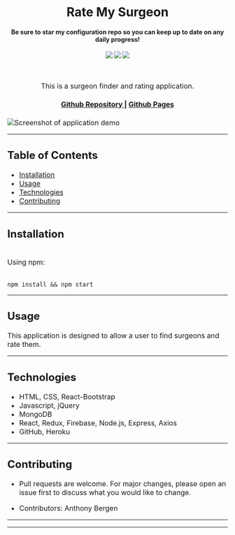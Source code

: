 <h1 align="center">
Rate My Surgeon
</h1>
<h4 align="center" style="margin-bottom:10px">Be sure to star my configuration repo so you can keep up to date on any daily progress!</h4>
<div align="center">
  <h4>
    </a>
    <a href="https://github.com/adbergen/rate-my-surgeon/stargazers"><img src="https://img.shields.io/github/stars/adbergen/rate-my-surgeon.svg?style=plasticr"/></a>
    <a href="https://github.com/adbergen/rate-my-surgeon/commits/master"><img src="https://img.shields.io/github/last-commit/adbergen/rate-my-surgeon.svg?style=plasticr"/></a>
        <a href="https://github.com/adbergen/rate-my-surgeon/commits/master"><img src="https://img.shields.io/github/commit-activity/y/adbergen/rate-my-surgeon.svg?style=plasticr"/></a>
</h4>
<br>
</div>
<p align="center"><font size="3">
This is a surgeon finder and rating application.</p>
<div align="center"><a name="menu"></a>
  <h4>
    <a href="https://github.com/adbergen/rate-my-surgeon">
      Github Repository
    </a>
<span> | </span>
<a href="https://adbergen.github.io/rate-my-surgeon/">
      Github Pages
    </a>
  </h4>
</div>

![Screenshot of application demo](public/demo.png)

<hr>

## Table of Contents

- [Installation](#installation)
- [Usage](#usage)
- [Technologies](#technologies)
- [Contributing](#contributing)

<hr>

## Installation

<br>
Using npm:

<br>
<br>

    npm install && npm start

<hr>

## Usage

<p> This application is designed to allow a user to find surgeons and rate them.

<hr>

## Technologies

<ul>
<li>HTML, CSS, React-Bootstrap</li>
<li>Javascript, jQuery</li>
<li>MongoDB</li>
<li>React, Redux, Firebase, Node.js, Express, Axios</li>
<li>GitHub, Heroku</li>
</ul>

<hr>

## Contributing

- Pull requests are welcome. For major changes, please open an issue first to discuss what you would like to change.

- Contributors: Anthony Bergen

<hr><hr>
